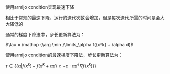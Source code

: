 使用armijo condition实现最速下降

相比于常规的最速下降，运行的迭代次数会增加，但是每次迭代所需的时间是会大大降低的

通常的梯度下降法中，步长更新算法为：

$\tau  = \mathop {\arg \min }\limits_\alpha  f({x^k} + \alpha d)$

使用armijo condition的最速梯度下降法，步长更新算法为：

$\tau  \in \lbrace\{ {\alpha |f({x^k}) - f({x^k} + \alpha d) \ge  - c \cdot \alpha {d^T}\nabla f({x^k})} \rbrace\}$
